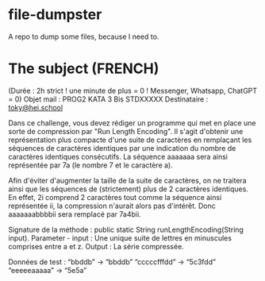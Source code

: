 # file-dumpster
A repo to dump some files, because I need to. 

# The subject (FRENCH)

(Durée : 2h strict ! une minute de plus = 0 ! Messenger, Whatsapp, ChatGPT = 0)
Objet mail : PROG2 KATA 3 Bis STDXXXXX
Destinataire : toky@hei.school

Dans ce challenge, vous devez rédiger un programme qui met en place une sorte de compression par "Run Length Encoding". Il s'agit d'obtenir une représentation plus compacte d'une suite de caractères en remplaçant les séquences de caractères identiques par une indication du nombre de caractères identiques consécutifs. La séquence aaaaaaa sera ainsi représentée par 7a (le nombre 7 et le caractère a).

Afin d'éviter d'augmenter la taille de la suite de caractères, on ne traitera ainsi que les séquences de (strictement) plus de 2 caractères identiques. En effet, 2i comprend 2 caractères tout comme la séquence ainsi représentée ii, la compression n'aurait alors pas d'intérêt. Donc aaaaaaabbbbii sera remplacé par 7a4bii.


Signature de la méthode : public static String runLengthEncoding(String input).
Parameter - input : Une unique suite de lettres en minuscules comprises entre a et z.
Output : La série compressée.

Données de test : 
“bbddb” → “bbddb”
“cccccfffdd” → “5c3fdd”
“eeeeeaaaaa” → “5e5a”
